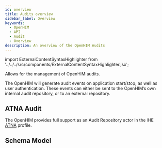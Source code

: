 ```yaml
---
id: overview
title: Audits overview
sidebar_label: Overview
keywords:
  - OpenHIM
  - API
  - Audit
  - Overview
description: An overview of the OpenHIM Audits
---
```


import ExternalContentSyntaxHighlighter from '../../../src/components/ExternalContentSyntaxHighlighter.jsx';

Allows for the management of OpenHIM audits.

The OpenHIM will generate audit events on application start/stop, as well as user authentication. These events can either be sent to the OpenHIM’s own internal audit repository, or to an external repository.

## ATNA Audit

The OpenHIM provides full support as an Audit Repository actor in the IHE [ATNA](https://wiki.ihe.net/index.php/Audit_Trail_and_Node_Authentication) profile.

## Schema Model

<ExternalContentSyntaxHighlighter 
  url="https://raw.githubusercontent.com/jembi/openhim-core-js/v5.2.5/src/model/audits.js"
  language="javascript"
/>
